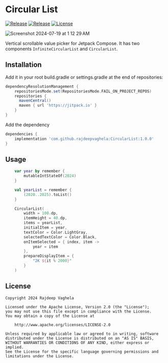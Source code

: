 # Circular List
[![Release](https://jitpack.io/v/com.github.rajdeepvaghela/CircularList.svg)](https://jitpack.io/#com.github.rajdeepvaghela/CircularList)
[![Release](https://img.shields.io/github/v/release/rajdeepvaghela/CircularList)](https://github.com/rajdeepvaghela/CircularList/releases)
[![License](https://img.shields.io/badge/License-Apache%202.0-blue.svg)](https://opensource.org/licenses/Apache-2.0)

![Screenshot 2024-07-19 at 1 12 29 AM](https://github.com/user-attachments/assets/b8177019-5732-430f-a136-7036e7247bc6)

Vertical scrollable value picker for Jetpack Compose. It has two components `InfiniteCircularList` and `CircularList`.

## Installation
Add it in your root build.gradle or settings.gradle at the end of repositories:
```gradle
dependencyResolutionManagement {
    repositoriesMode.set(RepositoriesMode.FAIL_ON_PROJECT_REPOS)
    repositories {
      mavenCentral()
      maven { url 'https://jitpack.io' }
    }
}
```
Add the dependency
```gradle
dependencies {
    implementation 'com.github.rajdeepvaghela:CircularList:1.0.0'
}
```
## Usage
```kotlin
    var year by remember {
        mutableIntStateOf(2024)
    }

    val yearList = remember {
        (2020..2025).toList()
    }

    CircularList(
        width = 100.dp,
        itemHeight = 40.dp,
        items = yearList,
        initialItem = year,
        textColor = Color.LightGray,
        selectedTextColor = Color.Black,
        onItemSelected = { index, item ->
            year = item
        },
        prepareDisplayItem = {
            "2K ${it % 2000}"
        }
    )
```
## License
```
Copyright 2024 Rajdeep Vaghela

Licensed under the Apache License, Version 2.0 (the "License");
you may not use this file except in compliance with the License.
You may obtain a copy of the License at

    http://www.apache.org/licenses/LICENSE-2.0

Unless required by applicable law or agreed to in writing, software
distributed under the License is distributed on an "AS IS" BASIS,
WITHOUT WARRANTIES OR CONDITIONS OF ANY KIND, either express or implied.
See the License for the specific language governing permissions and
limitations under the License.
```
